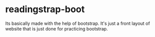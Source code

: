 # readingstrap-boot
Its basically made with the help of bootstrap. It's just a front layout of website that is just done for practicing bootstrap.
